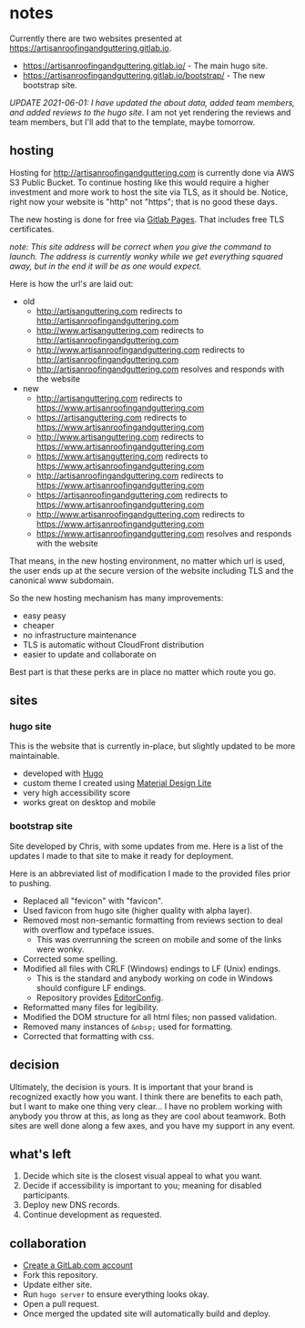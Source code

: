# notes

Currently there are two websites presented at https://artisanroofingandguttering.gitlab.io.

+ https://artisanroofingandguttering.gitlab.io/ - The main hugo site.
+ https://artisanroofingandguttering.gitlab.io/bootstrap/ - The new bootstrap site.

_UPDATE 2021-06-01: I have updated the about data, added team members, and added reviews to the hugo site._ I am not yet rendering the reviews and team members, but I'll add that to the template, maybe tomorrow.

## hosting

Hosting for http://artisanroofingandguttering.com is currently done via AWS S3 Public Bucket. To continue hosting like this would require a higher investment and more work to host the site via TLS, as it should be. Notice, right now your website is "http" not "https"; that is no good these days.

The new hosting is done for free via [Gitlab Pages](https://docs.gitlab.com/ee/user/project/pages/). That includes free TLS certificates.

_note: This site address will be correct when you give the command to launch. The address is currently wonky while we get everything squared away, but in the end it will be as one would expect._

Here is how the url's are laid out:

+ old
    - http://artisanguttering.com redirects to http://artisanroofingandguttering.com
    - http://www.artisanguttering.com redirects to http://artisanroofingandguttering.com
    - http://www.artisanroofingandguttering.com redirects to http://artisanroofingandguttering.com
    - http://artisanroofingandguttering.com resolves and responds with the website
+ new
    - http://artisanguttering.com redirects to https://www.artisanroofingandguttering.com
    - https://artisanguttering.com redirects to https://www.artisanroofingandguttering.com
    - http://www.artisanguttering.com redirects to https://www.artisanroofingandguttering.com
    - https://www.artisanguttering.com redirects to https://www.artisanroofingandguttering.com
    - http://artisanroofingandguttering.com redirects to https://www.artisanroofingandguttering.com
    - https://artisanroofingandguttering.com redirects to https://www.artisanroofingandguttering.com
    - http://www.artisanroofingandguttering.com redirects to https://www.artisanroofingandguttering.com
    - https://www.artisanroofingandguttering.com resolves and responds with the website

That means, in the new hosting environment, no matter which url is used, the user ends up at the secure version of the website including TLS and the canonical www subdomain.

So the new hosting mechanism has many improvements:

+ easy peasy
+ cheaper
+ no infrastructure maintenance
+ TLS is automatic without CloudFront distribution
+ easier to update and collaborate on

Best part is that these perks are in place no matter which route you go.

## sites

### hugo site

This is the website that is currently in-place, but slightly updated to be more maintainable.

+ developed with [Hugo](https://gohugo.io)
+ custom theme I created using [Material Design Lite](https://getmdl.io)
+ very high accessibility score
+ works great on desktop and mobile

### bootstrap site

Site developed by Chris, with some updates from me. Here is a list of the updates I made to that site to make it ready for deployment.

Here is an abbreviated list of modification I made to the provided files prior to pushing.

+ Replaced all "fevicon" with "favicon".
+ Used favicon from hugo site (higher quality with alpha layer).
+ Removed most non-semantic formatting from reviews section to deal with overflow and typeface issues.
    - This was overrunning the screen on mobile and some of the links were wonky.
+ Corrected some spelling.
+ Modified all files with CRLF (Windows) endings to LF (Unix) endings.
    - This is the standard and anybody working on code in Windows should configure LF endings.
    - Repository provides [EditorConfig](https://editorconfig.org).
+ Reformatted many files for legibility.
+ Modified the DOM structure for all html files; non passed validation.
+ Removed many instances of `&nbsp;` used for formatting.
+ Corrected that formatting with css.

## decision

Ultimately, the decision is yours. It is important that your brand is recognized exactly how you want. I think there are benefits to each path, but I want to make one thing very clear... I have no problem working with anybody you throw at this, as long as they are cool about teamwork. Both sites are well done along a few axes, and you have my support in any event.

## what's left

1. Decide which site is the closest visual appeal to what you want.
2. Decide if accessibility is important to you; meaning for disabled participants.
3. Deploy new DNS records.
4. Continue development as requested.

## collaboration

+ [Create a GitLab.com account](https://gitlab.com/users/sign_up)
+ Fork this repository.
+ Update either site.
+ Run `hugo server` to ensure everything looks okay.
+ Open a pull request.
+ Once merged the updated site will automatically build and deploy.
